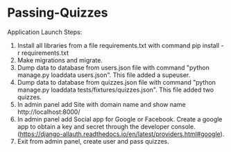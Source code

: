# Passing-Quizzes

Application Launch Steps:

1. Install all libraries from a file requirements.txt with command pip install -r requirements.txt
2. Make migrations and migrate.
3. Dump data to database from users.json file with command "python manage.py loaddata users.json". This file added a supeuser.
4. Dump data to database from quizzes.json file with command "python manage.py loaddata tests/fixtures/quizzes.json". This file added two quizzes.
4. In admin panel add Site with domain name and show name http://localhost:8000/
5. In admin panel add Social app for Google or Facebook.
Create a google app to obtain a key and secret through the developer console. 
(https://django-allauth.readthedocs.io/en/latest/providers.html#google).
6. Exit from admin panel, create user and pass quizzes.
